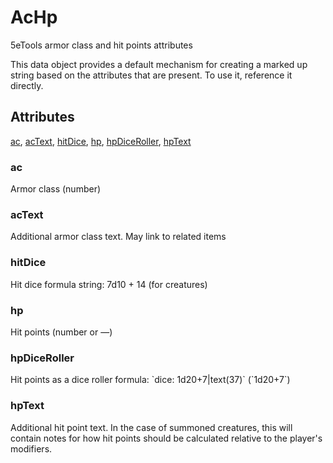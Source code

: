 # AcHp

5eTools armor class and hit points attributes

This data object provides a default mechanism for creating
a marked up string based on the attributes that are present.
To use it, reference it directly.

## Attributes

[ac](#ac), [acText](#actext), [hitDice](#hitdice), [hp](#hp), [hpDiceRoller](#hpdiceroller), [hpText](#hptext)


### ac

Armor class (number)

### acText

Additional armor class text. May link to related items

### hitDice

Hit dice formula string: 7d10 + 14 (for creatures)

### hp

Hit points (number or —)

### hpDiceRoller

Hit points as a dice roller formula:
\`dice: 1d20+7|text(37)\` (\`1d20+7\`)

### hpText

Additional hit point text.
In the case of summoned creatures, this will contain notes for how hit points
should be calculated relative to the player's modifiers.
